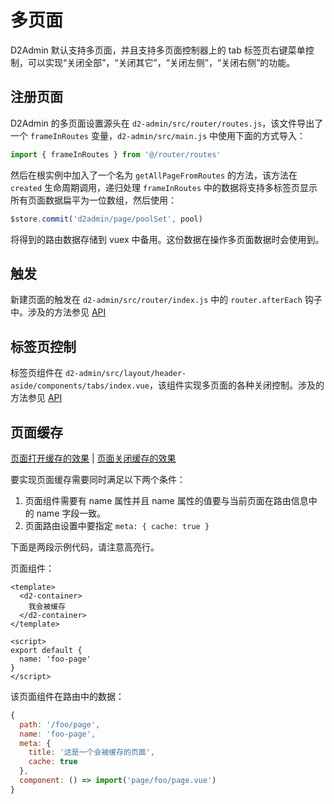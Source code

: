 # 多页面

D2Admin 默认支持多页面，并且支持多页面控制器上的 tab 标签页右键菜单控制，可以实现“关闭全部”，“关闭其它”，“关闭左侧”，“关闭右侧”的功能。

## 注册页面

D2Admin 的多页面设置源头在 `d2-admin/src/router/routes.js`，该文件导出了一个 `frameInRoutes` 变量，`d2-admin/src/main.js` 中使用下面的方式导入：

``` js
import { frameInRoutes } from '@/router/routes'
```

然后在根实例中加入了一个名为 `getAllPageFromRoutes` 的方法，该方法在 `created` 生命周期调用，递归处理 `frameInRoutes` 中的数据将支持多标签页显示所有页面数据扁平为一位数组，然后使用：

``` js
$store.commit('d2admin/page/poolSet', pool)
```
将得到的路由数据存储到 vuex 中备用。这份数据在操作多页面数据时会使用到。

## 触发

新建页面的触发在 `d2-admin/src/router/index.js` 中的 `router.afterEach` 钩子中。涉及的方法参见 [API](/zh/sys-vuex/page.md)

## 标签页控制

标签页组件在 `d2-admin/src/layout/header-aside/components/tabs/index.vue`，该组件实现多页面的各种关闭控制。涉及的方法参见 [API](/zh/sys-vuex/page.md)

## 页面缓存

[页面打开缓存的效果](https://d2.pub/d2-admin/preview/#/demo/playground/page-cache/on) | [页面关闭缓存的效果](https://d2.pub/d2-admin/preview/#/demo/playground/page-cache/off)

要实现页面缓存需要同时满足以下两个条件：

1. 页面组件需要有 name 属性并且 name 属性的值要与当前页面在路由信息中的 name 字段一致。
2. 页面路由设置中要指定 `meta: { cache: true }`

下面是两段示例代码，请注意高亮行。

页面组件：

``` vue {9}
<template>
  <d2-container>
    我会被缓存
  </d2-container>
</template>

<script>
export default {
  name: 'foo-page'
}
</script>
```

该页面组件在路由中的数据：

``` js {3,6}
{
  path: '/foo/page',
  name: 'foo-page',
  meta: {
    title: '这是一个会被缓存的页面',
    cache: true
  },
  component: () => import('page/foo/page.vue')
}
```
